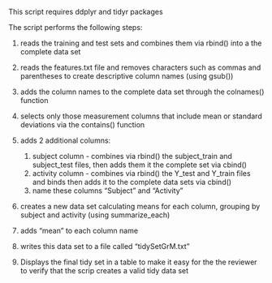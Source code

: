 
This script requires ddplyr and tidyr packages

The script performs the following steps:

1. reads the training and test sets and combines them via rbind() into a the complete data set

2. reads the features.txt file and removes characters such as commas and parentheses to create descriptive column names (using gsub())

3. adds the column names to the complete data set through the colnames() function

4. selects only  those measurement columns that include mean or standard deviations via the contains() function

5. adds 2 additional columns:
	1. subject column  - combines via rbind() the subject_train and subject_test files, then adds them it the complete set via cbind() 
	2. activity column  - combines via rbind() the Y_test and Y_train files and  binds then adds it to the complete data sets via cbind()
	3. name these columns “Subject” and “Activity”


6. creates a new data set calculating means for each column, grouping by subject and activity (using summarize_each)
7. adds “mean” to each column name
8. writes this data set to a file called “tidySetGrM.txt”
9. Displays the final tidy set in a table to make it easy for the the reviewer to verify that the scrip creates a valid tidy data set


